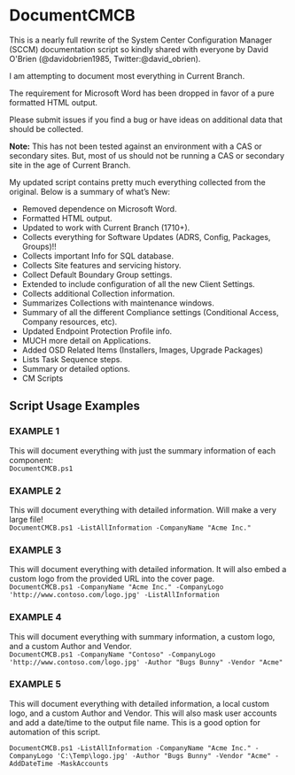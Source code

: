 # DocumentCMCB

This is a nearly full rewrite of the System Center Configuration Manager (SCCM) documentation script so kindly shared with everyone by David O'Brien (@davidobrien1985, Twitter:@david_obrien).

I am attempting to document most everything in Current Branch.

The requirement for Microsoft Word has been dropped in favor of a pure formatted HTML output.

Please submit issues if you find a bug or have ideas on additional data that should be collected.

**Note:**  This has not been tested against an environment with a CAS or secondary sites.  But, most of us should not be running a CAS or secondary site in the age of Current Branch.

My updated script contains pretty much everything collected from the original.  Below is a summary of what’s New:

* Removed dependence on Microsoft Word.  
* Formatted HTML output.  
* Updated to work with Current Branch (1710+).  
* Collects everything for Software Updates (ADRS, Config, Packages, Groups)!!  
* Collects important Info for SQL database.  
* Collects Site features and servicing history.  
* Collect Default Boundary Group settings.  
* Extended to include configuration of all the new Client Settings.  
* Collects additional Collection information.  
* Summarizes Collections with maintenance windows.
* Summary of all the different Compliance settings (Conditional Access, Company resources, etc).  
* Updated Endpoint Protection Profile info.  
* MUCH more detail on Applications.  
* Added OSD Related Items (Installers, Images, Upgrade Packages)  
* Lists Task Sequence steps.  
* Summary or detailed options.  
* CM Scripts  

## Script Usage Examples

### EXAMPLE 1

This will document everything with just the summary information of each component:  
 ```DocumentCMCB.ps1```

### EXAMPLE 2

This will document everything with detailed information.  Will make a very large file!  
 ```DocumentCMCB.ps1 -ListAllInformation -CompanyName "Acme Inc."```

### EXAMPLE 3

This will document everything with detailed information. It will also embed a custom logo from the provided URL into the cover page.  
 ```DocumentCMCB.ps1 -CompanyName "Acme Inc." -CompanyLogo 'http://www.contoso.com/logo.jpg' -ListAllInformation```

### EXAMPLE 4

This will document everything with summary information, a custom logo, and a custom Author and Vendor.  
 ```DocumentCMCB.ps1 -CompanyName "Contoso" -CompanyLogo 'http://www.contoso.com/logo.jpg' -Author "Bugs Bunny" -Vendor "Acme"```

### EXAMPLE 5

This will document everything with detailed information, a local custom logo, and a custom Author and Vendor.  This will also mask user accounts and add a date/time to the output file name.  This is a good option for automation of this script.

 ```DocumentCMCB.ps1 -ListAllInformation -CompanyName "Acme Inc." -CompanyLogo 'C:\Temp\logo.jpg' -Author "Bugs Bunny" -Vendor "Acme" -AddDateTime -MaskAccounts```
